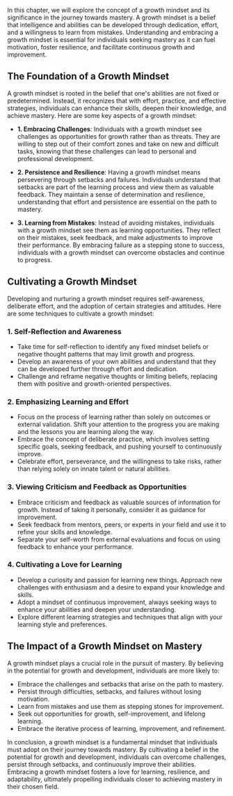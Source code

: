 
In this chapter, we will explore the concept of a growth mindset and its significance in the journey towards mastery. A growth mindset is a belief that intelligence and abilities can be developed through dedication, effort, and a willingness to learn from mistakes. Understanding and embracing a growth mindset is essential for individuals seeking mastery as it can fuel motivation, foster resilience, and facilitate continuous growth and improvement.

The Foundation of a Growth Mindset
----------------------------------

A growth mindset is rooted in the belief that one's abilities are not fixed or predetermined. Instead, it recognizes that with effort, practice, and effective strategies, individuals can enhance their skills, deepen their knowledge, and achieve mastery. Here are some key aspects of a growth mindset:

* **1. Embracing Challenges**: Individuals with a growth mindset see challenges as opportunities for growth rather than as threats. They are willing to step out of their comfort zones and take on new and difficult tasks, knowing that these challenges can lead to personal and professional development.

* **2. Persistence and Resilience**: Having a growth mindset means persevering through setbacks and failures. Individuals understand that setbacks are part of the learning process and view them as valuable feedback. They maintain a sense of determination and resilience, understanding that effort and persistence are essential on the path to mastery.

* **3. Learning from Mistakes**: Instead of avoiding mistakes, individuals with a growth mindset see them as learning opportunities. They reflect on their mistakes, seek feedback, and make adjustments to improve their performance. By embracing failure as a stepping stone to success, individuals with a growth mindset can overcome obstacles and continue to progress.

Cultivating a Growth Mindset
----------------------------

Developing and nurturing a growth mindset requires self-awareness, deliberate effort, and the adoption of certain strategies and attitudes. Here are some techniques to cultivate a growth mindset:

### 1. Self-Reflection and Awareness

* Take time for self-reflection to identify any fixed mindset beliefs or negative thought patterns that may limit growth and progress.
* Develop an awareness of your own abilities and understand that they can be developed further through effort and dedication.
* Challenge and reframe negative thoughts or limiting beliefs, replacing them with positive and growth-oriented perspectives.

### 2. Emphasizing Learning and Effort

* Focus on the process of learning rather than solely on outcomes or external validation. Shift your attention to the progress you are making and the lessons you are learning along the way.
* Embrace the concept of deliberate practice, which involves setting specific goals, seeking feedback, and pushing yourself to continuously improve.
* Celebrate effort, perseverance, and the willingness to take risks, rather than relying solely on innate talent or natural abilities.

### 3. Viewing Criticism and Feedback as Opportunities

* Embrace criticism and feedback as valuable sources of information for growth. Instead of taking it personally, consider it as guidance for improvement.
* Seek feedback from mentors, peers, or experts in your field and use it to refine your skills and knowledge.
* Separate your self-worth from external evaluations and focus on using feedback to enhance your performance.

### 4. Cultivating a Love for Learning

* Develop a curiosity and passion for learning new things. Approach new challenges with enthusiasm and a desire to expand your knowledge and skills.
* Adopt a mindset of continuous improvement, always seeking ways to enhance your abilities and deepen your understanding.
* Explore different learning strategies and techniques that align with your learning style and preferences.

The Impact of a Growth Mindset on Mastery
-----------------------------------------

A growth mindset plays a crucial role in the pursuit of mastery. By believing in the potential for growth and development, individuals are more likely to:

* Embrace the challenges and setbacks that arise on the path to mastery.
* Persist through difficulties, setbacks, and failures without losing motivation.
* Learn from mistakes and use them as stepping stones for improvement.
* Seek out opportunities for growth, self-improvement, and lifelong learning.
* Embrace the iterative process of learning, improvement, and refinement.

In conclusion, a growth mindset is a fundamental mindset that individuals must adopt on their journey towards mastery. By cultivating a belief in the potential for growth and development, individuals can overcome challenges, persist through setbacks, and continuously improve their abilities. Embracing a growth mindset fosters a love for learning, resilience, and adaptability, ultimately propelling individuals closer to achieving mastery in their chosen field.

